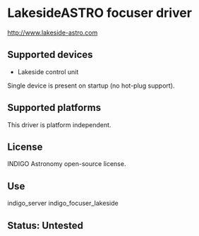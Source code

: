 # LakesideASTRO focuser driver

http://www.lakeside-astro.com

## Supported devices
* Lakeside control unit

Single device is present on startup (no hot-plug support).

## Supported platforms

This driver is platform independent.

## License

INDIGO Astronomy open-source license.

## Use

indigo_server indigo_focuser_lakeside

## Status: Untested

